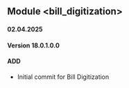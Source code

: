 ## Module <bill_digitization>

#### 02.04.2025
#### Version 18.0.1.0.0
#### ADD
- Initial commit for Bill Digitization
